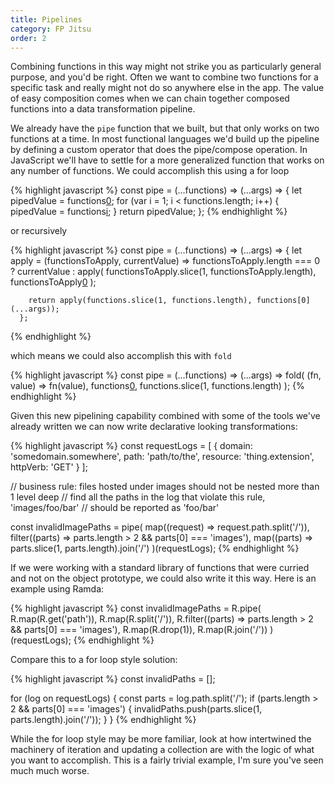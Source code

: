```yaml
---
title: Pipelines
category: FP Jitsu
order: 2
---
```


Combining functions in this way might not strike you as particularly general purpose, and you'd be right. Often we want to combine two functions for a specific task and really might not do so anywhere else in the app. The value of easy composition comes when we can chain together composed functions into a data transformation pipeline.

We already have the `pipe` function that we built, but that only works on two functions at a time. In most functional languages we'd build up the pipeline by defining a custom operator that does the pipe/compose operation. In JavaScript we'll have to settle for a more generalized function that works on any number of functions. We could accomplish this using a for loop

{% highlight javascript %}
  const pipe =
    (...functions) =>
      (...args) => {
        let pipedValue = functions[0](...args);
        for (var i = 1; i < functions.length; i++) {
          pipedValue = functions[i](pipedValue);
        }
        return pipedValue;
      };
{% endhighlight %}

or recursively

{% highlight javascript %}
  const pipe =
    (...functions) =>
      (...args) => {
        let apply = (functionsToApply, currentValue) =>
          functionsToApply.length === 0
            ? currentValue
            : apply(
                functionsToApply.slice(1, functionsToApply.length),
                functionsToApply[0](currentValue)
              );

        return apply(functions.slice(1, functions.length), functions[0](...args));
      };
{% endhighlight %}

which means we could also accomplish this with `fold`

{% highlight javascript %}
  const pipe =
    (...functions) =>
      (...args) =>
        fold(
          (fn, value) => fn(value),
          functions[0](...args),
          functions.slice(1, functions.length)
        );
{% endhighlight %}

Given this new pipelining capability combined with some of the tools we've already written we can now write declarative looking transformations:

{% highlight javascript %}
  const requestLogs = [
    {
      domain: 'somedomain.somewhere',
      path: 'path/to/the',
      resource: 'thing.extension',
      httpVerb: 'GET'
    }
  ];

  // business rule: files hosted under images should not be nested more than 1 level deep
  // find all the paths in the log that violate this rule, 'images/foo/bar'
  // should be reported as 'foo/bar'

  const invalidImagePaths = pipe(
    map((request) => request.path.split('/')),
    filter((parts) => parts.length > 2 && parts[0] === 'images'),
    map((parts) => parts.slice(1, parts.length).join('/')
  )(requestLogs);
{% endhighlight %}

If we were working with a standard library of functions that were curried and not on the object prototype, we could also write it this way. Here is an example using Ramda:

{% highlight javascript %}
  const invalidImagePaths = R.pipe(
    R.map(R.get('path')),
    R.map(R.split('/')),
    R.filter((parts) => parts.length > 2 && parts[0] === 'images'),
    R.map(R.drop(1)),
    R.map(R.join('/'))
  )(requestLogs);
{% endhighlight %}

Compare this to a for loop style solution:

{% highlight javascript %}
  const invalidPaths = [];

  for (log on requestLogs) {
    const parts = log.path.split('/');
    if (parts.length > 2 && parts[0] === 'images') {
      invalidPaths.push(parts.slice(1, parts.length).join('/'));
    }
  }
{% endhighlight %}

While the for loop style may be more familiar, look at how intertwined the machinery of iteration and updating a collection are with the logic of what you want to accomplish. This is a fairly trivial example, I'm sure you've seen much much worse.
